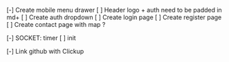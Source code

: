 [-] Create mobile menu drawer
[ ] Header logo + auth need to be padded in md+
[ ] Create auth dropdown
[ ] Create login page
[ ] Create register page
[ ] Create contact page with map ?


[-] SOCKET: timer
  [ ] init

[-] Link github with Clickup
